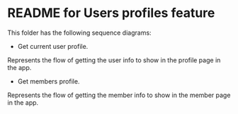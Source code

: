 # README for Users profiles feature

This folder has the following sequence diagrams:

- Get current user profile.

Represents the flow of getting the user info to show in the profile page in the app.

- Get members profile.

Represents the flow of getting the member info to show in the member page in the app.

